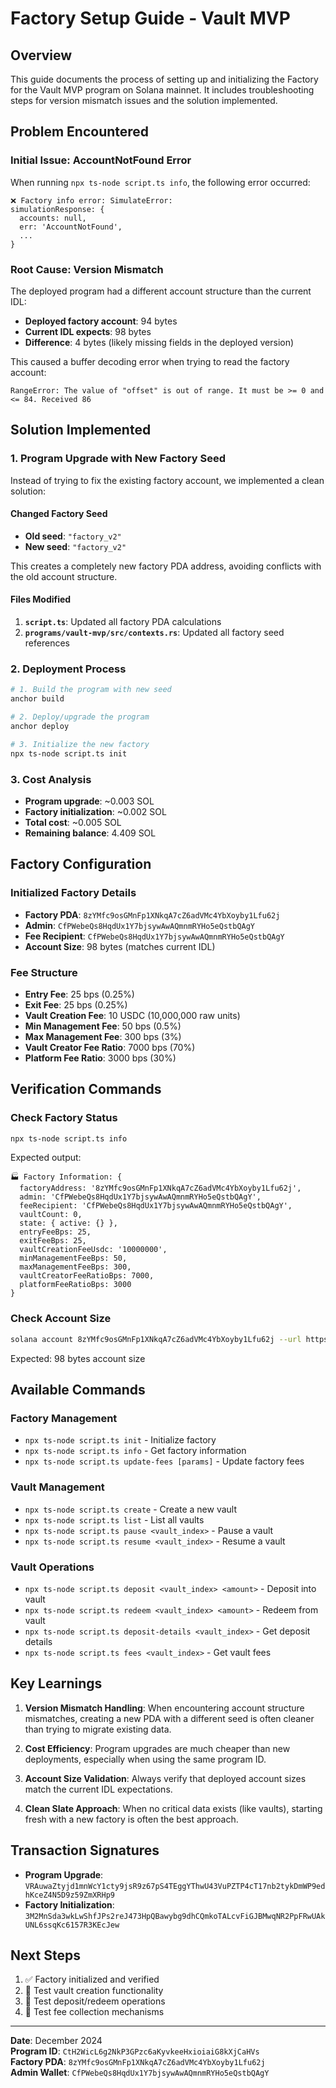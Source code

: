 # Factory Setup Guide - Vault MVP

## Overview

This guide documents the process of setting up and initializing the Factory for the Vault MVP program on Solana mainnet. It includes troubleshooting steps for version mismatch issues and the solution implemented.

## Problem Encountered

### Initial Issue: AccountNotFound Error
When running `npx ts-node script.ts info`, the following error occurred:
```
❌ Factory info error: SimulateError: 
simulationResponse: {
  accounts: null,
  err: 'AccountNotFound',
  ...
}
```

### Root Cause: Version Mismatch
The deployed program had a different account structure than the current IDL:
- **Deployed factory account**: 94 bytes
- **Current IDL expects**: 98 bytes
- **Difference**: 4 bytes (likely missing fields in the deployed version)

This caused a buffer decoding error when trying to read the factory account:
```
RangeError: The value of "offset" is out of range. It must be >= 0 and <= 84. Received 86
```

## Solution Implemented

### 1. Program Upgrade with New Factory Seed

Instead of trying to fix the existing factory account, we implemented a clean solution:

#### Changed Factory Seed
- **Old seed**: `"factory_v2"`
- **New seed**: `"factory_v2"`

This creates a completely new factory PDA address, avoiding conflicts with the old account structure.

#### Files Modified
1. **`script.ts`**: Updated all factory PDA calculations
2. **`programs/vault-mvp/src/contexts.rs`**: Updated all factory seed references

### 2. Deployment Process

```bash
# 1. Build the program with new seed
anchor build

# 2. Deploy/upgrade the program
anchor deploy

# 3. Initialize the new factory
npx ts-node script.ts init
```

### 3. Cost Analysis

- **Program upgrade**: ~0.003 SOL
- **Factory initialization**: ~0.002 SOL
- **Total cost**: ~0.005 SOL
- **Remaining balance**: 4.409 SOL

## Factory Configuration

### Initialized Factory Details
- **Factory PDA**: `8zYMfc9osGMnFp1XNkqA7cZ6adVMc4YbXoyby1Lfu62j`
- **Admin**: `CfPWebeQs8HqdUx1Y7bjsywAwAQmnmRYHo5eQstbQAgY`
- **Fee Recipient**: `CfPWebeQs8HqdUx1Y7bjsywAwAQmnmRYHo5eQstbQAgY`
- **Account Size**: 98 bytes (matches current IDL)

### Fee Structure
- **Entry Fee**: 25 bps (0.25%)
- **Exit Fee**: 25 bps (0.25%)
- **Vault Creation Fee**: 10 USDC (10,000,000 raw units)
- **Min Management Fee**: 50 bps (0.5%)
- **Max Management Fee**: 300 bps (3%)
- **Vault Creator Fee Ratio**: 7000 bps (70%)
- **Platform Fee Ratio**: 3000 bps (30%)

## Verification Commands

### Check Factory Status
```bash
npx ts-node script.ts info
```

Expected output:
```
🏭 Factory Information: {
  factoryAddress: '8zYMfc9osGMnFp1XNkqA7cZ6adVMc4YbXoyby1Lfu62j',
  admin: 'CfPWebeQs8HqdUx1Y7bjsywAwAQmnmRYHo5eQstbQAgY',
  feeRecipient: 'CfPWebeQs8HqdUx1Y7bjsywAwAQmnmRYHo5eQstbQAgY',
  vaultCount: 0,
  state: { active: {} },
  entryFeeBps: 25,
  exitFeeBps: 25,
  vaultCreationFeeUsdc: '10000000',
  minManagementFeeBps: 50,
  maxManagementFeeBps: 300,
  vaultCreatorFeeRatioBps: 7000,
  platformFeeRatioBps: 3000
}
```

### Check Account Size
```bash
solana account 8zYMfc9osGMnFp1XNkqA7cZ6adVMc4YbXoyby1Lfu62j --url https://api.mainnet-beta.solana.com
```

Expected: 98 bytes account size

## Available Commands

### Factory Management
- `npx ts-node script.ts init` - Initialize factory
- `npx ts-node script.ts info` - Get factory information
- `npx ts-node script.ts update-fees [params]` - Update factory fees

### Vault Management
- `npx ts-node script.ts create` - Create a new vault
- `npx ts-node script.ts list` - List all vaults
- `npx ts-node script.ts pause <vault_index>` - Pause a vault
- `npx ts-node script.ts resume <vault_index>` - Resume a vault

### Vault Operations
- `npx ts-node script.ts deposit <vault_index> <amount>` - Deposit into vault
- `npx ts-node script.ts redeem <vault_index> <amount>` - Redeem from vault
- `npx ts-node script.ts deposit-details <vault_index>` - Get deposit details
- `npx ts-node script.ts fees <vault_index>` - Get vault fees

## Key Learnings

1. **Version Mismatch Handling**: When encountering account structure mismatches, creating a new PDA with a different seed is often cleaner than trying to migrate existing data.

2. **Cost Efficiency**: Program upgrades are much cheaper than new deployments, especially when using the same program ID.

3. **Account Size Validation**: Always verify that deployed account sizes match the current IDL expectations.

4. **Clean Slate Approach**: When no critical data exists (like vaults), starting fresh with a new factory is often the best approach.

## Transaction Signatures

- **Program Upgrade**: `VRAuwaZtyjd1mnWcY1cty9jsR9z67pS4TEggYThwU43VuPZTP4cT17nb2tykDmWP9edhKceZ4N5D9z59ZmXRHp9`
- **Factory Initialization**: `3M2MnSda3wkLwShfJPs2reJ473HpQBawybg9dhCQmkoTALcvFiGJBMwqNR2PpFRwUAkUNL6ssqKc6157R3KEcJew`

## Next Steps

1. ✅ Factory initialized and verified
2. 🔄 Test vault creation functionality
3. 🔄 Test deposit/redeem operations
4. 🔄 Test fee collection mechanisms

---

**Date**: December 2024  
**Program ID**: `CtH2WicL6g2NkP3GPzc6aKyvkeeHxioiaiG8kXjCaHVs`  
**Factory PDA**: `8zYMfc9osGMnFp1XNkqA7cZ6adVMc4YbXoyby1Lfu62j`  
**Admin Wallet**: `CfPWebeQs8HqdUx1Y7bjsywAwAQmnmRYHo5eQstbQAgY`
